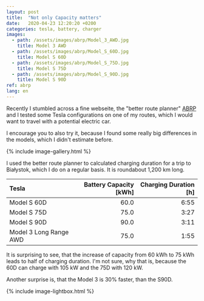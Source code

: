```yaml
---
layout: post
title:  "Not only Capacity matters"
date:   2020-04-23 12:20:20 +0200
categories: tesla, battery, charger
images:
  - path: /assets/images/abrp/Model_3_AWD.jpg
    title: Model 3 AWD
  - path: /assets/images/abrp/Model_S_60D.jpg
    title: Model S 60D
  - path: /assets/images/abrp/Model_S_75D.jpg
    title: Model S 75D
  - path: /assets/images/abrp/Model_S_90D.jpg
    title: Model S 90D
ref: abrp
lang: en
---
```


Recently I stumbled across a fine webseite, the "better route planner"
[ABRP](https://abetterrouteplanner.com) and I tested some Tesla configurations on one of my
routes, which I would want to travel with a potential electric car.

I encourage you to also try it, because I found some really big differences in the models, which
I didn't estimate before.

{% include image-gallery.html %}

I used the better route planner to calculated charging duration for a trip to Białystok, which
I do on a regular basis. It is roundabout 1,200 km long.

| Tesla                  |Battery Capacity [kWh] | Charging Duration [h] |
|:-----------------------|----------------------:|----------------------:|
| Model S 60D            |                 60.0  |                  6:55 |
| Model S 75D            |                 75.0  |                  3:27 |
| Model S 90D            |                 90.0  |                  3:11 |
| Model 3 Long Range AWD |                 75.0  |                  1:55 |

It is surprising to see, that the increase of capacity from 60 kWh to 75 kWh leads to half of
charging duration. I'm not sure, why that is, because the 60D can charge with 105 kW and the
75D with 120 kW.

Another surprise is, that the Model 3 is 30% faster, than the S90D.

{% include image-lightbox.html %}
